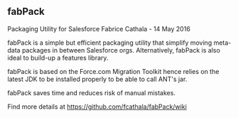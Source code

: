 
fabPack
---
Packaging Utility for Salesforce
Fabrice Cathala - 14 May 2016

fabPack is a simple but efficient packaging utility that simplify moving meta-data packages in between Salesforce orgs.
Alternatively, fabPack is also ideal to build-up a features library.

fabPack is based on the Force.com Migration Toolkit hence relies on the latest JDK to be installed properly to be able to call ANT's jar.

fabPack saves time and reduces risk of manual mistakes.

Find more details at https://github.com/fcathala/fabPack/wiki
